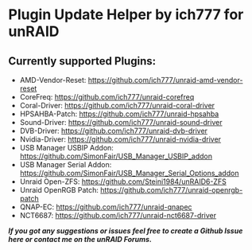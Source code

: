 # Plugin Update Helper by ich777 for unRAID


## Currently supported Plugins:
- AMD-Vendor-Reset: https://github.com/ich777/unraid-amd-vendor-reset
- CoreFreq: https://github.com/ich777/unraid-corefreq
- Coral-Driver: https://github.com/ich777/unraid-coral-driver
- HPSAHBA-Patch: https://github.com/ich777/unraid-hpsahba
- Sound-Driver: https://github.com/ich777/unraid-sound-driver
- DVB-Driver: https://github.com/ich777/unraid-dvb-driver
- Nvidia-Driver: https://github.com/ich777/unraid-nvidia-driver
- USB Manager USBIP Addon: https://github.com/SimonFair/USB_Manager_USBIP_addon
- USB Manager Serial Addon: https://github.com/SimonFair/USB_Manager_Serial_Options_addon
- Unraid Open-ZFS: https://github.com/Steini1984/unRAID6-ZFS
- Unraid OpenRGB Patch: https://github.com/ich777/unraid-openrgb-patch
- QNAP-EC: https://github.com/ich777/unraid-qnapec
- NCT6687: https://github.com/ich777/unraid-nct6687-driver

_**If you got any suggestions or issues feel free to create a Github Issue here or contact me on the unRAID Forums.**_